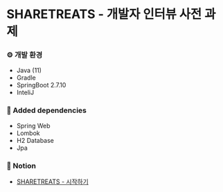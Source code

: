 # SHARETREATS - 개발자 인터뷰 사전 과제



### ⚙ 개발 환경

- Java (11)
- Gradle
- SpringBoot 2.7.10
- InteliJ

### 🔨 Added dependencies

- Spring Web
- Lombok
- H2 Database
- Jpa

### 📌 Notion
- [SHARETREATS - 시작하기](https://www.notion.so/SHARETREATS-6b2a5a0faa1a4b0787e9a43539462096)



